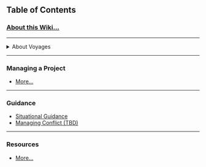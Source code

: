 ## Table of Contents
### [About this Wiki...][home]
<hr/>

<details>
  <summary>About Voyages</summary>

- [Voyage Roadmap][s02-voyageroadmap]
- [Voyage Workflow][s03-voyageworkflow]

</details>

<hr/>

### Managing a Project
- [More...][managing-a-project]
<hr/>

### Guidance
- [Situational Guidance][situationguide]
- [Managing Conflict (TBD)][managingconflict]
<hr/>

### Resources
- [More...][concepts]

[home]: https://github.com/Chingu-cohorts/pmrok/wiki
[s02-voyageroadmap]: https://github.com/Chingu-cohorts/pmrok/wiki/Section-02.-Build-to-Learn-Project-Roadmap
[s03-voyageworkflow]: https://github.com/Chingu-cohorts/pmrok/wiki/Section-03.-Support-&-Voyage-Workflow
[concepts]: https://github.com/Chingu-cohorts/pmrok/wiki/Concepts-&-Resources
[managing-a-project]: https://github.com/Chingu-cohorts/pmrok/wiki/Managing-a-Project
[situationguide]: https://github.com/Chingu-cohorts/pmrok/wiki/Situational-Guidance
[managingconflict]: tbd
